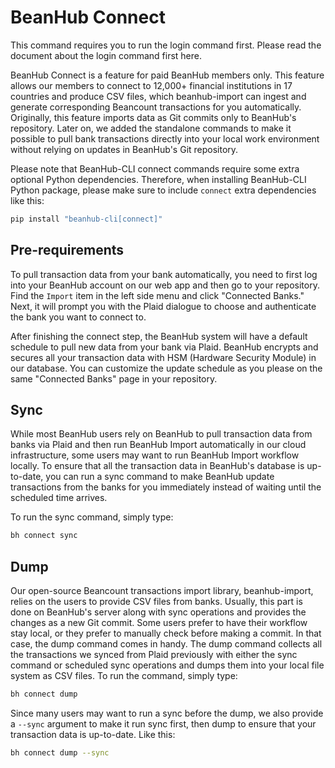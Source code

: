# BeanHub Connect

This command requires you to run the login command first.
Please read the document about the login command first here.

BeanHub Connect is a feature for paid BeanHub members only.
This feature allows our members to connect to 12,000+ financial institutions in 17 countries and produce CSV files, which beanhub-import can ingest and generate corresponding Beancount transactions for you automatically.
Originally, this feature imports data as Git commits only to BeanHub's repository.
Later on, we added the standalone commands to make it possible to pull bank transactions directly into your local work environment without relying on updates in BeanHub's Git repository.

Please note that BeanHub-CLI connect commands require some extra optional Python dependencies.
Therefore, when installing BeanHub-CLI Python package, please make sure to include `connect` extra dependencies like this:

```bash
pip install "beanhub-cli[connect]"
```

## Pre-requirements

To pull transaction data from your bank automatically, you need to first log into your BeanHub account on our web app and then go to your repository.
Find the `Import` item in the left side menu and click "Connected Banks."
Next, it will prompt you with the Plaid dialogue to choose and authenticate the bank you want to connect to.

After finishing the connect step, the BeanHub system will have a default schedule to pull new data from your bank via Plaid.
BeanHub encrypts and secures all your transaction data with HSM (Hardware Security Module) in our database.
You can customize the update schedule as you please on the same "Connected Banks" page in your repository.

## Sync

While most BeanHub users rely on BeanHub to pull transaction data from banks via Plaid and then run BeanHub Import automatically in our cloud infrastructure, some users may want to run BeanHub Import workflow locally.
To ensure that all the transaction data in BeanHub's database is up-to-date, you can run a sync command to make BeanHub update transactions from the banks for you immediately instead of waiting until the scheduled time arrives.

To run the sync command, simply type:

```bash
bh connect sync
```

## Dump

Our open-source Beancount transactions import library, beanhub-import, relies on the users to provide CSV files from banks.
Usually, this part is done on BeanHub's server along with sync operations and provides the changes as a new Git commit.
Some users prefer to have their workflow stay local, or they prefer to manually check before making a commit.
In that case, the dump command comes in handy.
The dump command collects all the transactions we synced from Plaid previously with either the sync command or scheduled sync operations and dumps them into your local file system as CSV files.
To run the command, simply type:

```bash
bh connect dump
```

Since many users may want to run a sync before the dump, we also provide a `--sync` argument to make it run sync first, then dump to ensure that your transaction data is up-to-date.
Like this:

```bash
bh connect dump --sync
```
